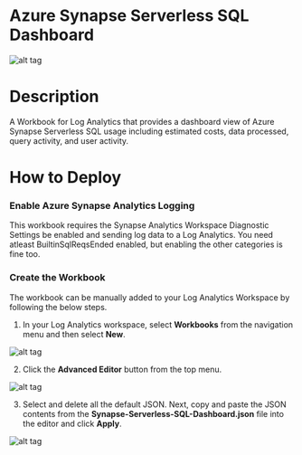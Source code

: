 # Azure Synapse Serverless SQL Dashboard

![alt tag](https://raw.githubusercontent.com/shaneochotny/Azure-Synapse-Serverless-SQL-Dashboard\/main/images/Dashboard-Overview.gif)

# Description

A Workbook for Log Analytics that provides a dashboard view of Azure Synapse Serverless SQL usage including estimated costs, data processed, query activity, and user activity.

# How to Deploy

### Enable Azure Synapse Analytics Logging
This workbook requires the Synapse Analytics Workspace Diagnostic Settings be enabled and sending log data to a Log Analytics. You need atleast </b>BuiltinSqlReqsEnded</b> enabled, but enabling the other categories is fine too.


### Create the Workbook
The workbook can be manually added to your Log Analytics Workspace by following the below steps.

1. In your Log Analytics workspace, select <b>Workbooks</b> from the navigation menu and then select <b>New</b>.

![alt tag](https://raw.githubusercontent.com/shaneochotny/Azure-Synapse-Serverless-SQL-Dashboard\/main/images/Workbook-Step-1.png)

2. Click the <b>Advanced Editor</b> button from the top menu.

![alt tag](https://raw.githubusercontent.com/shaneochotny/Azure-Synapse-Serverless-SQL-Dashboard\/main/images/Workbook-Step-2.png)

3. Select and delete all the default JSON. Next, copy and paste the JSON contents from the <b>Synapse-Serverless-SQL-Dashboard.json</b> file into the editor and click <b>Apply</b>.

![alt tag](https://raw.githubusercontent.com/shaneochotny/Azure-Synapse-Serverless-SQL-Dashboard\/main/images/Workbook-Step-3.png)